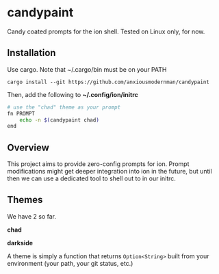 # candypaint

Candy coated prompts for the ion shell. Tested on Linux only, for now.

## Installation

Use cargo. Note that ~/.cargo/bin must be on your PATH

```
cargo install --git https://github.com/anxiousmodernman/candypaint
```

Then, add the following to **~/.config/ion/initrc**

```sh
# use the "chad" theme as your prompt
fn PROMPT
    echo -n $(candypaint chad)
end
```

## Overview

This project aims to provide zero-config prompts for ion. Prompt modifications
might get deeper integration into ion in the future, but until then we can use
a dedicated tool to shell out to in our initrc.

## Themes

We have 2 so far.

**chad**


**darkside**


A theme is simply a function that returns `Option<String>` built from your 
environment (your path, your git status, etc.)

